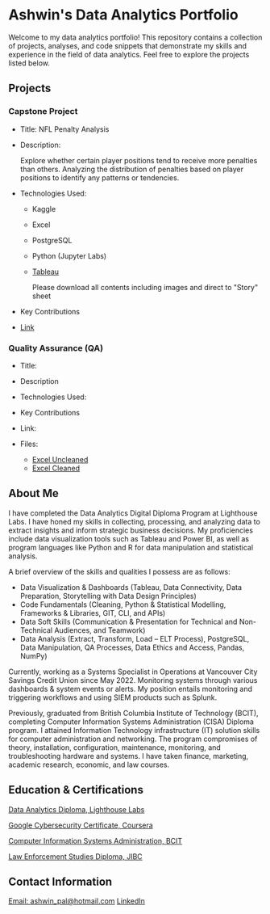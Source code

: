 # Ashwin's Data Analytics Portfolio

Welcome to my data analytics portfolio! This repository contains a collection of projects, analyses, and code snippets that demonstrate my skills and experience in the field of data analytics. Feel free to explore the projects listed below.

## Projects
### Capstone Project

- Title: NFL Penalty Analysis
  
- Description:

  Explore whether certain player positions tend to receive more penalties than others. Analyzing the distribution of penalties based on player positions to identify any patterns or tendencies.
  
- Technologies Used:
  - Kaggle
  - Excel
  - PostgreSQL
  - Python (Jupyter Labs)
  - [Tableau](https://github.com/brnhaze/capstone/tree/main/Tableau)
  
    Please download all contents including images and direct to "Story" sheet

- Key Contributions

- [Link](https://github.com/brnhaze/capstone) 

### Quality Assurance (QA)

- Title:
  
- Description
  
- Technologies Used:

- Key Contributions

- Link:
  
- Files: 
  - [Excel Uncleaned](https://github.com/brnhaze/QA/blob/main/Data/Uncleaned/Disney_movies.csv)
  - [Excel Cleaned](https://github.com/brnhaze/QA/blob/main/Data/Cleaned/Excel/Cleaning_Excel.md)

## About Me

I have completed the Data Analytics Digital Diploma Program at Lighthouse Labs. I have honed my skills in collecting, processing, and analyzing data to extract insights and inform strategic business decisions. My proficiencies include data visualization tools such as Tableau and Power BI, as well as program languages like Python and R for data manipulation and statistical analysis.

  A brief overview of the skills and qualities I possess are as follows:
  - Data Visualization & Dashboards (Tableau, Data Connectivity, Data Preparation, Storytelling with Data Design Principles)
  - Code Fundamentals (Cleaning, Python & Statistical Modelling, Frameworks & Libraries, GIT, CLI, and APIs)
  - Data Soft Skills (Communication & Presentation for Technical and Non-Technical Audiences, and Teamwork)
  - Data Analysis (Extract, Transform, Load – ELT Process), PostgreSQL, Data Manipulation, QA Processes, Data Ethics and Access, Pandas, NumPy)

  Currently, working as a Systems Specialist in Operations at Vancouver City Savings Credit Union since May 2022. Monitoring systems through various dashboards & system events or alerts. My position entails monitoring and triggering workflows and using SIEM products such as Splunk.

  Previously, graduated from British Columbia Institute of Technology (BCIT), completing Computer Information Systems Administration (CISA) Diploma program. I attained Information Technology infrastructure (IT) solution skills for computer administration and networking. The program compromises of theory, installation, configuration, maintenance, monitoring, and troubleshooting hardware and systems. I have taken finance, marketing, academic research, economic, and law courses.

## Education & Certifications

  [Data Analytics Diploma, Lighthouse Labs](https://drive.google.com/file/d/1qZi7_tKmb5kzElikBvMGAhvracI2biPU/view)

  [Google Cybersecurity Certificate, Coursera](https://www.coursera.org/account/accomplishments/specialization/certificate/8LYTW9YMBCWP)

  [Computer Information Systems Administration, BCIT](https://drive.google.com/file/d/1nBbuoL2uJSxZW7VFi127-Ve5jHlG9nW1/view?usp=sharing)

  [Law Enforcement Studies Diploma, JIBC](https://drive.google.com/file/d/1_-KxEw3X4hKcqmvhLuSRbENABqgnv3M4/view?usp=sharing)

## Contact Information

  [Email: ashwin_pal@hotmail.com](mailto:ashwin_pal@hotmail.com)
  [LinkedIn](https://www.linkedin.com/in/ashwin-4609332a/)
